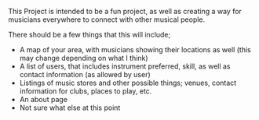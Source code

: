 This Project is intended to be a fun project, as well as creating a way for musicians everywhere to connect with other musical people. 

There should be a few things that this will include;
- A map of your area, with musicians showing their locations as well (this may change depending on what I think)
- A list of users, that includes instrument preferred, skill, as well as contact information (as allowed by user)
- Listings of music stores and other possible things; venues, contact information for clubs, places to play, etc.
- An about page
- Not sure what else at this point 
